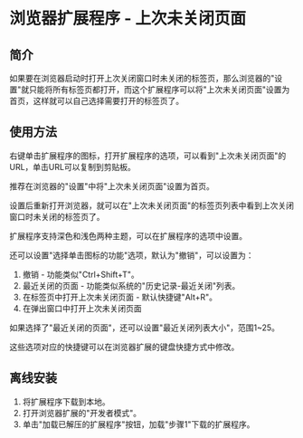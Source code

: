 # 浏览器扩展程序 - 上次未关闭页面

## 简介

如果要在浏览器启动时打开上次关闭窗口时未关闭的标签页，那么浏览器的"设置"就只能将所有标签页都打开，而这个扩展程序可以将"上次未关闭页面"设置为首页，这样就可以自己选择需要打开的标签页了。

## 使用方法

右键单击扩展程序的图标，打开扩展程序的选项，可以看到"上次未关闭页面"的URL，单击URL可以复制到剪贴板。

推荐在浏览器的"设置"中将"上次未关闭页面"设置为首页。

设置后重新打开浏览器，就可以在"上次未关闭页面"的标签页列表中看到上次关闭窗口时未关闭的标签页了。

扩展程序支持深色和浅色两种主题，可以在扩展程序的选项中设置。

还可以设置"选择单击图标的功能"选项，默认为"撤销"，可以设置为：

1. 撤销 - 功能类似"Ctrl+Shift+T"。
2. 最近关闭的页面 - 功能类似系统的"历史记录-最近关闭"列表。
3. 在标签页中打开上次未关闭页面 - 默认快捷键"Alt+R"。
4. 在弹出窗口中打开上次未关闭页面

如果选择了"最近关闭的页面"，还可以设置"最近关闭列表大小"，范围1~25。

这些选项对应的快捷键可以在浏览器扩展的键盘快捷方式中修改。

## 离线安装

1. 将扩展程序下载到本地。
2. 打开浏览器扩展的"开发者模式"。
3. 单击"加载已解压的扩展程序"按钮，加载"步骤1"下载的扩展程序。
